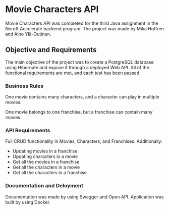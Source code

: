 # Movie Characters API

Movie Characters API was completed for the third Java assignment in the Noroff Accelerate backend program. 
The project was made by Mika Hoffren and Aino Ylä-Outinen. 

## Objective and Requirements

The main objective of the project was to create a PostgreSQL database using Hibernate and expose it through a deployed Web API.
All of the functional requirements are met, and each test has been passed.

### Business Rules

One movie contains many characters, and a character can play in multiple movies.

One movie belongs to one franchise, but a franchise can contain many movies.

### API Requirements

Full CRUD functionality in Movies, Characters, and Franchises. Additionally:

  - Updating movies in a franchise
  - Updating characters in a movie
  - Get all the movies in a franchise
  - Get all the characters in a movie
  - Get all the characters in a franchise

### Documentation and Deloyment

Documentation was made by using Swagger and Open API. Application was built by using Docker.






